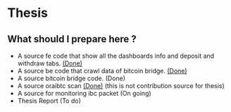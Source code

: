 # Thesis

## What should I prepare here ?
- A source fe code that show all the dashboards info and deposit and withdraw tabs. [(Done)](https://client.perfogic.store)
- A source be code that crawl data of bitcoin bridge. [(Done)](https://api.perfogic.store)
- A source bitcoin bridge code. (Done)
- A source oraibtc scan [(Done)](https://scan.perfogic.store) (this is not contribution source for thesis) 
- A source for monitoring ibc packet (On going)
- Thesis Report (To do)

